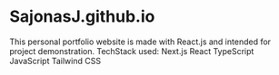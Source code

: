 # SajonasJ.github.io
This personal portfolio website is made with React.js and intended for project demonstration.
TechStack used:
Next.js
React
TypeScript
JavaScript
Tailwind CSS
